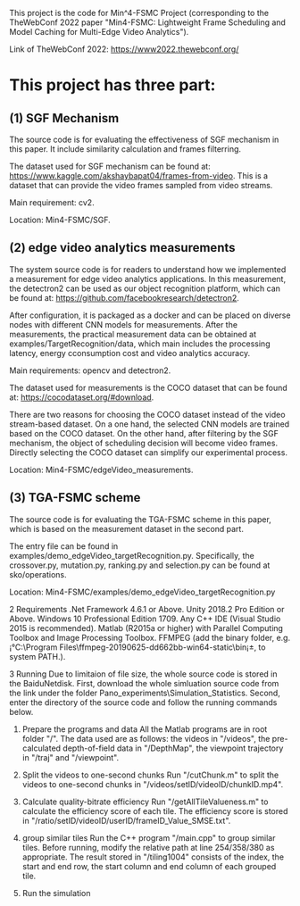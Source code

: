 This project is the code for Min^4-FSMC Project (corresponding to the TheWebConf 2022 paper "Min4-FSMC: Lightweight Frame Scheduling and Model Caching
for Multi-Edge Video Analytics").

Link of TheWebConf 2022: https://www2022.thewebconf.org/   

# This project has three part:  

## (1) SGF Mechanism

The source code is for evaluating the effectiveness of SGF mechanism in this paper. It include similarity calculation and frames filterring.

The dataset used for SGF mechanism can be found at: https://www.kaggle.com/akshaybapat04/frames-from-video. This is a dataset that can provide the video frames sampled from video streams.

Main requirement: cv2. 

Location: Min4-FSMC/SGF.

## (2) edge video analytics measurements

The system source code is for readers to understand how we implemented a measurement for edge video analytics applications. In this measurement, the detectron2 can be used as our object recognition platform, which can be found at: https://github.com/facebookresearch/detectron2. 

After configuration, it is packaged as a docker and can be placed on diverse nodes with different CNN models for measurements. After the measurements, the practical measurement data can be obtained at examples/TargetRecognition/data, which main includes the processing latency, energy cconsumption cost and video analytics accuracy.

Main requirements: opencv and detectron2.

The dataset used for measurements is the COCO dataset that can be found at: https://cocodataset.org/#download.

There are two reasons for choosing the COCO dataset instead of the video stream-based dataset. On a one hand, the selected CNN models are trained based on the COCO dataset. On the other hand, after filtering by the SGF mechanism, the object of scheduling decision will become video frames. Directly selecting the COCO dataset can simplify our experimental process.

Location: Min4-FSMC/edgeVideo_measurements.

## (3) TGA-FSMC scheme

The source code is for evaluating the TGA-FSMC scheme in this paper, which is based on the measurement dataset in the second part.

The entry file can be found in examples/demo_edgeVideo_targetRecognition.py. Specifically, the crossover.py, mutation.py, ranking.py and selection.py can be found at sko/operations.

Location: Min4-FSMC/examples/demo_edgeVideo_targetRecognition.py



2 Requirements
.Net Framework 4.6.1 or Above.
Unity 2018.2 Pro Edition or Above.
Windows 10 Professional Edition 1709.
Any C++ IDE (Visual Studio 2015 is recommended).
Matlab (R2015a or higher) with Parallel Computing Toolbox and Image Processing Toolbox.
FFMPEG (add the binary folder, e.g. ¡°C:\Program Files\ffmpeg-20190625-dd662bb-win64-static\bin¡±, to system PATH.).

3 Running
Due to limitaion of file size, the whole source code is stored in the BaiduNetdisk. First, download the whole simluation source code from the link under the folder Pano_experiments\Simulation_Statistics. Second, enter the directory of the source code and follow the running commands below.

1) Prepare the programs and data
All the Matlab programs are in root folder "/". The data used are as follows: the videos in "/videos", the pre-calculated depth-of-field data in "/DepthMap", the viewpoint trajectory in "/traj" and "/viewpoint".

2) Split the videos to one-second chunks
Run "/cutChunk.m" to split the videos to one-second chunks in "/videos/setID/videoID/chunkID.mp4".

3) Calculate quality-bitrate efficiency
Run "/getAllTileValueness.m" to calculate the efficiency score of each tile. The efficiency score is stored in "/ratio/setID/videoID/userID/frameID_Value_SMSE.txt".

4) group similar tiles
Run the C++ program "/main.cpp" to group similar tiles. Before running, modify the relative path at line 254/358/380 as appropriate. The result stored in "/tiling1004" consists of the index, the start and end row, the start column and end column of each grouped tile.

5) Run the simulation




   
   
   
   

